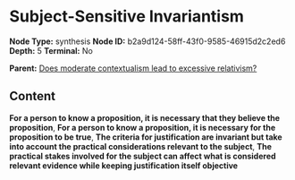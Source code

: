 # Subject-Sensitive Invariantism

**Node Type:** synthesis
**Node ID:** b2a9d124-58ff-43f0-9585-46915d2c2ed6
**Depth:** 5
**Terminal:** No

**Parent:** [Does moderate contextualism lead to excessive relativism?](does-moderate-contextualism-lead-to-excessive-relativism-antithesis-c4305956-d30d-4a1f-8d16-e1ae16e20aab.md)

## Content

**For a person to know a proposition, it is necessary that they believe the proposition**, **For a person to know a proposition, it is necessary for the proposition to be true**, **The criteria for justification are invariant but take into account the practical considerations relevant to the subject**, **The practical stakes involved for the subject can affect what is considered relevant evidence while keeping justification itself objective**
